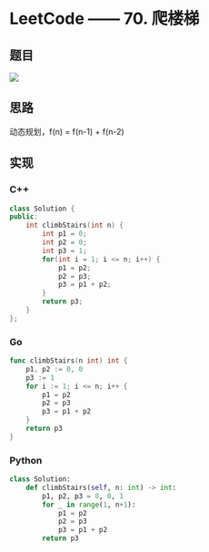 # LeetCode —— 70. 爬楼梯

## 题目

![](https://azmddy.github.io/img/20210401074303.png)

## 思路

动态规划，f(n) = f(n-1) + f(n-2)

## 实现

### C++

```cpp
class Solution {
public:
    int climbStairs(int n) {
        int p1 = 0;
        int p2 = 0;
        int p3 = 1;
        for(int i = 1; i <= n; i++) {
            p1 = p2;
            p2 = p3;
            p3 = p1 + p2;
        }
        return p3;
    }
};
```

### Go

```go
func climbStairs(n int) int {
	p1, p2 := 0, 0
	p3 := 1
	for i := 1; i <= n; i++ {
		p1 = p2
		p2 = p3
		p3 = p1 + p2
	}
	return p3
}
```

### Python

```python
class Solution:
    def climbStairs(self, n: int) -> int:
        p1, p2, p3 = 0, 0, 1
        for _ in range(1, n+1):
            p1 = p2
            p2 = p3
            p3 = p1 + p2
        return p3
```
